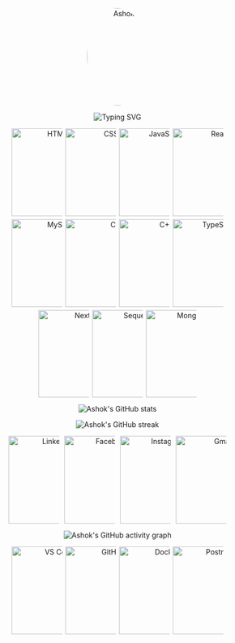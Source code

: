 <!-- Profile Photo -->
<p align="center">
  <img src="https://github.com/stha07ashok/my-photo/raw/main/IMG_5669.jpeg" alt="Ashok Shrestha" style="border-radius: 50%; max-width: 120px; width: 20vw; height: auto;" />
</p>

<!-- Animated Header -->
<p align="center">
  <img src="https://readme-typing-svg.herokuapp.com?font=Fira+Code&size=28&pause=1000&color=2E86AB&center=true&vCenter=true&width=500&lines=Hello%2C+I'm+Ashok+Shrestha!;A+Passionate+Learner+%F0%9F%92%AA;Data+Science+Enthusiast+%F0%9F%93%8A" alt="Typing SVG" style="max-width: 100%; height: auto;" />
</p>

<!-- Badges -->
<p align="center" style="display: flex; flex-wrap: wrap; justify-content: center; gap: 6px;">
  <img src="https://img.shields.io/badge/HTML5-E34F26?style=for-the-badge&logo=html5&logoColor=white" alt="HTML5" style="max-width: 100px; width: 18vw;" />
  <img src="https://img.shields.io/badge/CSS3-1572B6?style=for-the-badge&logo=css3&logoColor=white" alt="CSS3" style="max-width: 100px; width: 18vw;" />
  <img src="https://img.shields.io/badge/JavaScript-F7DF1E?style=for-the-badge&logo=javascript&logoColor=black" alt="JavaScript" style="max-width: 100px; width: 18vw;" />
  <img src="https://img.shields.io/badge/React-61DAFB?style=for-the-badge&logo=react&logoColor=black" alt="React" style="max-width: 100px; width: 18vw;" />
  <img src="https://img.shields.io/badge/MySQL-4479A1?style=for-the-badge&logo=mysql&logoColor=white" alt="MySQL" style="max-width: 100px; width: 18vw;" />
  <img src="https://img.shields.io/badge/C-00599C?style=for-the-badge&logo=c&logoColor=white" alt="C" style="max-width: 100px; width: 18vw;" />
  <img src="https://img.shields.io/badge/C++-00599C?style=for-the-badge&logo=c%2B%2B&logoColor=white" alt="C++" style="max-width: 100px; width: 18vw;" />
  <img src="https://img.shields.io/badge/TypeScript-3178C6?style=for-the-badge&logo=typescript&logoColor=white" alt="TypeScript" style="max-width: 100px; width: 18vw;" />
  <img src="https://img.shields.io/badge/Next.js-000000?style=for-the-badge&logo=next.js&logoColor=white" alt="Next.js" style="max-width: 100px; width: 18vw;" />
  <img src="https://img.shields.io/badge/Sequelize-52B0E7?style=for-the-badge&logo=sequelize&logoColor=white" alt="Sequelize" style="max-width: 100px; width: 18vw;" />
  <img src="https://img.shields.io/badge/MongoDB-47A248?style=for-the-badge&logo=mongodb&logoColor=white" alt="MongoDB" style="max-width: 100px; width: 18vw;" />
</p>

<!-- GitHub Stats -->
<p align="center">
  <img src="https://github-readme-stats.vercel.app/api?username=ashokshrestha&show_icons=true&theme=radical" alt="Ashok's GitHub stats" style="max-width: 100%; height: auto;" />
</p>

<p align="center">
  <img src="https://github-readme-streak-stats.herokuapp.com/?user=ashokshrestha&theme=radical" alt="Ashok's GitHub streak" style="max-width: 100%; height: auto;" />
</p>

<!-- Social Links -->
<p align="center" style="display: flex; flex-wrap: wrap; justify-content: center; gap: 10px;">
  <a href="https://www.linkedin.com/in/ashok-shrestha-a295b3235/" target="_blank" rel="noopener noreferrer">
    <img src="https://img.shields.io/badge/LinkedIn-0077B5?style=for-the-badge&logo=linkedin&logoColor=white" alt="LinkedIn" style="max-width: 100px; width: 18vw;" />
  </a>
  <a href="https://www.facebook.com/ashokshrestha2003" target="_blank" rel="noopener noreferrer">
    <img src="https://img.shields.io/badge/Facebook-1877F2?style=for-the-badge&logo=facebook&logoColor=white" alt="Facebook" style="max-width: 100px; width: 18vw;" />
  </a>
  <a href="https://www.instagram.com/_stha07ashok_/" target="_blank" rel="noopener noreferrer">
    <img src="https://img.shields.io/badge/Instagram-E4405F?style=for-the-badge&logo=instagram&logoColor=white" alt="Instagram" style="max-width: 100px; width: 18vw;" />
  </a>
  <a href="mailto:ashokshrestha2003@gmail.com" target="_blank" rel="noopener noreferrer">
    <img src="https://img.shields.io/badge/Gmail-D14836?style=for-the-badge&logo=gmail&logoColor=white" alt="Gmail" style="max-width: 100px; width: 18vw;" />
  </a>
</p>

<!-- Contribution Graph -->
<p align="center">
  <img src="https://github-readme-activity-graph.vercel.app/graph?username=ashokshrestha&theme=react-dark" alt="Ashok's GitHub activity graph" style="max-width: 100%; height: auto;" />
</p>

<!-- Tools & Technologies -->
<p align="center" style="display: flex; flex-wrap: wrap; justify-content: center; gap: 6px;">
  <img src="https://img.shields.io/badge/VS%20Code-007ACC?style=for-the-badge&logo=visual-studio-code&logoColor=white" alt="VS Code" style="max-width: 100px; width: 18vw;" />
  <img src="https://img.shields.io/badge/GitHub-181717?style=for-the-badge&logo=github&logoColor=white" alt="GitHub" style="max-width: 100px; width: 18vw;" />
  <img src="https://img.shields.io/badge/Docker-2496ED?style=for-the-badge&logo=docker&logoColor=white" alt="Docker" style="max-width: 100px; width: 18vw;" />
  <img src="https://img.shields.io/badge/Postman-FF6C37?style=for-the-badge&logo=postman&logoColor=white" alt="Postman" style="max-width: 100px; width: 18vw;" />
</p>
